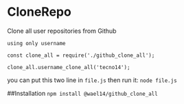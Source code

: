 # CloneRepo
 Clone all user repositories from Github

 `using only username`

```
const clone_all = require('./github_clone_all');

clone_all.username_clone_all('tecno14');
```

you can put this two line in `file.js` then run it:
```node file.js```

##Installation
```npm install @wael14/github_clone_all```